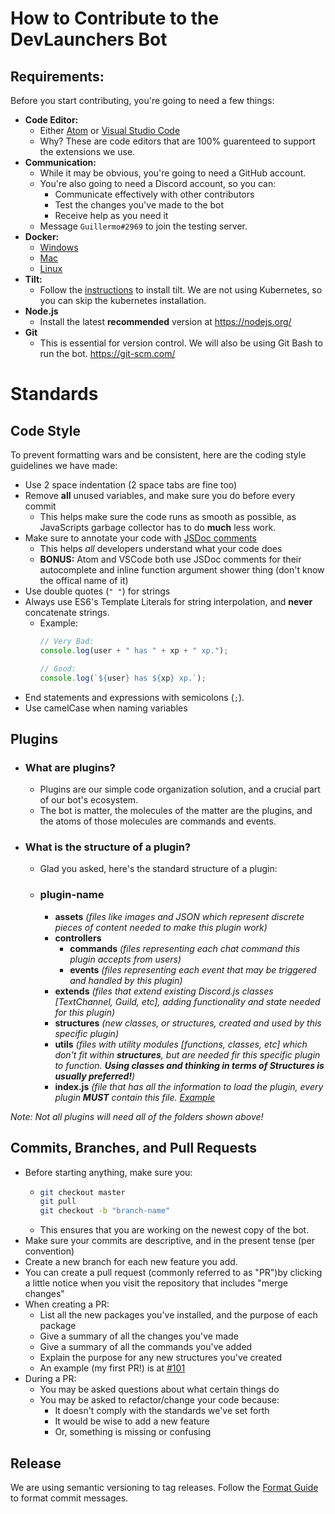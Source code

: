 # How to Contribute to the DevLaunchers Bot

## Requirements:
Before you start contributing, you're going to need a few things:
- **Code Editor:**
    - Either [Atom](https://atom.io/) or [Visual Studio Code](https://code.visualstudio.com/)
    - Why? These are code editors that are 100% guarenteed to support the extensions we use.
- **Communication:**
    - While it may be obvious, you're going to need a GitHub account.
    - You're also going to need a Discord account, so you can:
        - Communicate effectively with other contributors
        - Test the changes you've made to the bot
        - Receive help as you need it
    - Message `Guillermo#2969` to join the testing server.
- **Docker:**
    - [Windows](https://docs.docker.com/desktop/windows/install/) 
    - [Mac](https://docs.docker.com/desktop/mac/install/)
    - [Linux](https://docs.docker.com/engine/install/) 
- **Tilt:**
    - Follow the [instructions](https://docs.tilt.dev/install.html) to install tilt. We are not using Kubernetes, so you can skip the kubernetes installation.
- **Node.js**
    - Install the latest **recommended** version at https://nodejs.org/
- **Git**
    - This is essential for version control. We will also be using Git Bash to run the bot. https://git-scm.com/

# Standards

## Code Style
To prevent formatting wars and be consistent, here are the coding style guidelines we have made:
- Use 2 space indentation (2 space tabs are fine too)
- Remove **all** unused variables, and make sure you do before every commit
    - This helps make sure the code runs as smooth as possible, as JavaScripts garbage collector has to do **much** less work.
- Make sure to annotate your code with [JSDoc comments](https://jsdoc.app/about-getting-started.html#adding-documentation-comments-to-your-code)
    - This helps *all* developers understand what your code does
    - **BONUS:** Atom and VSCode both use JSDoc comments for their autocomplete and inline function argument shower thing (don't know the offical name of it)
- Use double quotes (`" "`) for strings
- Always use ES6's Template Literals for string interpolation, and **never** concatenate strings.
    - Example:
      ```js
      // Very Bad:
      console.log(user + " has " + xp + " xp.");

      // Good:
      console.log(`${user} has ${xp} xp.`);
      ```
- End statements and expressions with semicolons (`;`).
- Use camelCase when naming variables


## Plugins
- ### What are plugins?
    - Plugins are our simple code organization solution, and a crucial part of our bot's ecosystem.
    - The bot is matter, the molecules of the matter are the plugins, and the atoms of those molecules are commands and events.
- ### What is the structure of a plugin?
    - Glad you asked, here's the standard structure of a plugin:
    - ### plugin-name
        - **assets** _(files like images and JSON which represent discrete pieces of content needed to make this plugin work)_
        - **controllers**
           - **commands** _(files representing each chat command this plugin accepts from users)_
           - **events** _(files representing each event that may be triggered and handled by this plugin)_
        - **extends** _(files that extend existing Discord.js classes [TextChannel, Guild, etc], adding functionality and state needed for this plugin)_
        - **structures** _(new classes, or structures, created and used by this specific plugin)_
        - **utils** _(files with utility modules [functions, classes, etc] which don't fit within **structures**, but are needed fir this specific plugin to function. **Using classes and thinking in terms of Structures is usually preferred!**)_
        - **index.js** _(file that has all the information to load the plugin, every plugin **MUST** contain this file. [Example](https://github.com/dev-launchers-sandbox/project__discord-bot/blob/release/src/plugins/Thread/index.js)_
        

_Note: Not all plugins will need all of the folders shown above!_ 
## Commits, Branches, and Pull Requests
- Before starting anything, make sure you:
    - ```bash
      git checkout master
      git pull
      git checkout -b "branch-name"
      ```
    - This ensures that you are working on the newest copy of the bot.
- Make sure your commits are descriptive, and in the present tense (per convention)
- Create a new branch for each new feature you add.
- You can create a pull request (commonly referred to as "PR")by clicking a little notice when you visit the repository that includes "merge changes"
- When creating a PR:
    - List all the new packages you've installed, and the purpose of each package
    - Give a summary of all the changes you've made
    - Give a summary of all the commands you've added
    - Explain the purpose for any new structures you've created
    - An example (my first PR!) is at [#101](https://github.com/dev-launchers-sandbox/project__discord-bot/pull/101)
- During a PR:
    - You may be asked questions about what certain things do
    - You may be asked to refactor/change your code because:
        - It doesn't comply with the standards we've set forth
        - It would be wise to add a new feature
        - Or, something is missing or confusing
## Release
We are using semantic versioning to tag releases. Follow the [Format Guide](https://github.com/semantic-release/semantic-release#commit-message-format) to format commit messages.
